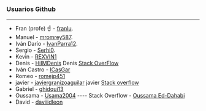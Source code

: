 ### Usuarios Github
----
* Fran (profe) :point_up: - [franlu](https://github.com/franlu).
* Manuel - [mromrey587](https://github.com/mromrey587).
* Iván Darío - [IvanParra12](https://github.com/IvanParra12).
* Sergio - [Serhi0](https://github.com/Serhi0).
* Kevin - [REXVIN1](https://github.com/REXVIN1)
* Denis - [HiIMDenis](https://github.com/HiIMDenis) Denis [Stack OverFlow](https://stackoverflow.com/users/20324506/denis-stupak)
* Iván Castro - [ICasGar](https://github.com/ICasGar)
* Romeo - [romejp451](https://github.com/romejp451)
* javier - [javiergranizoaguilar](https://github.com/javiergranizoaguilar)   javier [Stack overflow](https://stackoverflow.com/users/20324508/javo-5)
* Gabriel - [ghidqui13](https://github.com/ghidqui13/ghidqui13)
* Oussama - [Usama2004](https://github.com/Usama2004) ---- Stack Overflow - [Oussama Ed-Dahabi](https://stackoverflow.com/users/20324541/oussama-ed-dahabi)
* David - [daviiidleon](https://github.com/daviiidleon)
